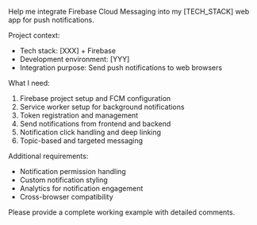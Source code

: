 Help me integrate Firebase Cloud Messaging into my [TECH_STACK] web app for push notifications.

Project context:

- Tech stack: [XXX] + Firebase
- Development environment: [YYY]
- Integration purpose: Send push notifications to web browsers

What I need:

1. Firebase project setup and FCM configuration
2. Service worker setup for background notifications
3. Token registration and management
4. Send notifications from frontend and backend
5. Notification click handling and deep linking
6. Topic-based and targeted messaging

Additional requirements:

- Notification permission handling
- Custom notification styling
- Analytics for notification engagement
- Cross-browser compatibility

Please provide a complete working example with detailed comments.

